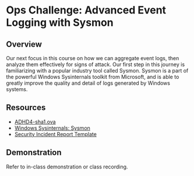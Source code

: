 # Ops Challenge: Advanced Event Logging with Sysmon 

## Overview

Our next focus in this course on how we can aggregate event logs, then analyze them effectively for signs of attack. Our first step in this journey is familiarizing with a popular industry tool called Sysmon. Sysmon is a part of the powerful Windows Sysinternals toolkit from Microsoft, and is able to greatly improve the quality and detail of logs generated by Windows systems.

## Resources

- [ADHD4-sha1.ova](https://adhdhost.s3.amazonaws.com/ADHD4/ADHD4-sha1.ova)
- [Windows Sysinternals: Sysmon](https://docs.microsoft.com/en-us/sysinternals/downloads/sysmon)
- [Security Incident Report Template](https://www.paloaltonetworks.com/apps/pan/public/downloadResource?pagePath=/content/pan/en_US/resources/whitepapers/incident-response-reporting-template)

## Demonstration

Refer to in-class demonstration or class recording.
